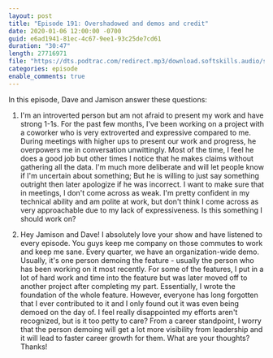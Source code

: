```yaml
---
layout: post
title: "Episode 191: Overshadowed and demos and credit"
date: 2020-01-06 12:00:00 -0700
guid: e6ad1941-81ec-4c67-9ee1-93c25de7cd61
duration: "30:47"
length: 27716971
file: "https://dts.podtrac.com/redirect.mp3/download.softskills.audio/sse-191.mp3"
categories: episode
enable_comments: true
---
```


In this episode, Dave and Jamison answer these questions:

1. I'm an introverted person but am not afraid to present my work and have strong 1-1s. For the past few months, I've been working on a project with a coworker who is very extroverted and expressive compared to me. During meetings with higher ups to present our work and progress, he overpowers  me in conversation unwittingly. Most of the time, I feel he does a good job but other times I notice that he makes claims without gathering all the data. I'm much more deliberate and will let people know if I'm uncertain about something; But he is willing to just say something outright then later apologize if he was incorrect. I want to make sure that in meetings, I don't come across as weak. I'm pretty confident in my technical ability and am polite at work, but don't think I come across as very approachable due to my lack of expressiveness. Is this something I should work on?


2. Hey Jamison and Dave! I absolutely love your show and have listened to every episode. You guys keep me company on those commutes to work and keep me sane.
   Every quarter, we have an organization-wide demo. Usually, it's one person demoing the feature - usually the person who has been working on it most recently. For some of the features, I put in a lot of hard work and time into the feature but was later moved off to another project after completing my part. Essentially, I wrote the foundation of the whole feature. However, everyone has long forgotten that I ever contributed to it and I only found out it was even being demoed on the day of.
   I feel really disappointed my efforts aren't recognized, but is it too petty to care? From a career standpoint, I worry that the person demoing will get a lot more visibility from leadership and it will lead to faster career growth for them. What are your thoughts? Thanks!
